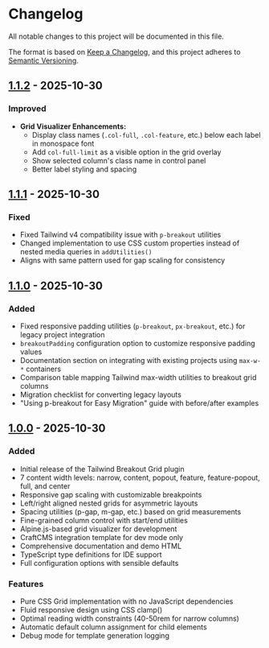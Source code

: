 # Changelog

All notable changes to this project will be documented in this file.

The format is based on [Keep a Changelog](https://keepachangelog.com/en/1.0.0/),
and this project adheres to [Semantic Versioning](https://semver.org/spec/v2.0.0.html).

## [1.1.2] - 2025-10-30

### Improved

- **Grid Visualizer Enhancements:**
  - Display class names (`.col-full`, `.col-feature`, etc.) below each label in monospace font
  - Add `col-full-limit` as a visible option in the grid overlay
  - Show selected column's class name in control panel
  - Better label styling and spacing

## [1.1.1] - 2025-10-30

### Fixed

- Fixed Tailwind v4 compatibility issue with `p-breakout` utilities
- Changed implementation to use CSS custom properties instead of nested media queries in `addUtilities()`
- Aligns with same pattern used for gap scaling for consistency

## [1.1.0] - 2025-10-30

### Added

- Fixed responsive padding utilities (`p-breakout`, `px-breakout`, etc.) for legacy project integration
- `breakoutPadding` configuration option to customize responsive padding values
- Documentation section on integrating with existing projects using `max-w-*` containers
- Comparison table mapping Tailwind max-width utilities to breakout grid columns
- Migration checklist for converting legacy layouts
- "Using p-breakout for Easy Migration" guide with before/after examples

## [1.0.0] - 2025-10-30

### Added

- Initial release of the Tailwind Breakout Grid plugin
- 7 content width levels: narrow, content, popout, feature, feature-popout, full, and center
- Responsive gap scaling with customizable breakpoints
- Left/right aligned nested grids for asymmetric layouts
- Spacing utilities (p-gap, m-gap, etc.) based on grid measurements
- Fine-grained column control with start/end utilities
- Alpine.js-based grid visualizer for development
- CraftCMS integration template for dev mode only
- Comprehensive documentation and demo HTML
- TypeScript type definitions for IDE support
- Full configuration options with sensible defaults

### Features

- Pure CSS Grid implementation with no JavaScript dependencies
- Fluid responsive design using CSS clamp()
- Optimal reading width constraints (40-50rem for narrow columns)
- Automatic default column assignment for child elements
- Debug mode for template generation logging

[1.1.2]: https://github.com/astuteo-llc/tailwind-breakout-grid/releases/tag/v1.1.2
[1.1.1]: https://github.com/astuteo-llc/tailwind-breakout-grid/releases/tag/v1.1.1
[1.1.0]: https://github.com/astuteo-llc/tailwind-breakout-grid/releases/tag/v1.1.0
[1.0.0]: https://github.com/astuteo-llc/tailwind-breakout-grid/releases/tag/v1.0.0
